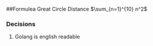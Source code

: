 ##Formulea 
Great Circle Distance 
$\sum_{n=1}^{10} n^2$



### Decisions 
1. Golang is english readable 






